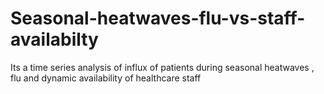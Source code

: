# Seasonal-heatwaves-flu-vs-staff-availabilty
Its a time series analysis of influx of patients during seasonal heatwaves , flu and dynamic availability of healthcare staff
